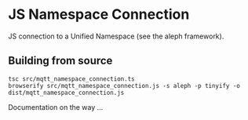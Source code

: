 # JS Namespace Connection

JS connection to a Unified Namespace (see the aleph framework). 

## Building from source
```
tsc src/mqtt_namespace_connection.ts
browserify src/mqtt_namespace_connection.js -s aleph -p tinyify -o dist/mqtt_namespace_connection.js
```

Documentation on the way ...